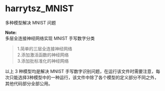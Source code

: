 # harrytsz_MNIST
多种模型解决 MNIST 问题

**Note:**    
多层全连接神经网络实现 MNIST 手写数字分类

> 1.简单的三层全连接神经网络     
> 2.添加激活函数的神经网络     
> 3.添加批标准化的神经网络      
      
以上 3 种模型均是解决 MNIST 手写数字识别问题，在运行该文件时需要注意，每次只能选择3种模型中的一种运行，该文件中除了各个模型的定义部分不同之外，其他代码部分全部公用。




